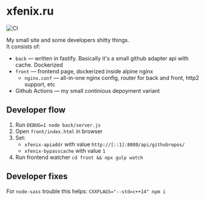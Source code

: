 xfenix.ru
==
![CI](https://github.com/xfenix/xfenix.ru/workflows/CI/badge.svg)  

My small site and some developers shitty things.  
It consists of:
* `back` — written in fastify. Basically it's a small github adapter api with cache. Dockerized
* `front` — frontend page, dockerized inside alpine nginx
    * `nginx.conf` — all-in-one nginx config, router for back and front, http2 support, etc
* Github Actions — my small continious depoyment variant

## Developer flow
1. Run `DEBUG=1 node back/server.js`
1. Open `front/index.html` in browser
1. Set:
    * `xfenix-apiaddr` with value `http://[::1]:8080/api/githubrepos/`
    * `xfenix-bypasscache` with value `1`
1. Run frontend watcher `cd front && npx gulp watch`

## Developer fixes
For `node-sass` trouble this helps: `CXXFLAGS="--std=c++14" npm i`
